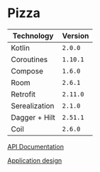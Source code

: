 # Pizza

| Technology | Version |
| - | - |
| Kotlin | `2.0.0` |
| Coroutines | `1.10.1` |
| Compose | `1.6.0` |
| Room | `2.6.1` |
| Retrofit | `2.11.0` |
| Serealization | `2.1.0` |
| Dagger + Hilt | `2.51.1` |
| Coil | `2.6.0` |

[API Documentation](https://shift-intensive.ru/api)

[Application design](https://www.figma.com/design/B3cUuf9D2o3n4N1nkerjB8/Pizza-UI?node-id=0-1&p=f&t=Mldmxkj5XLQDFSqV-0)
